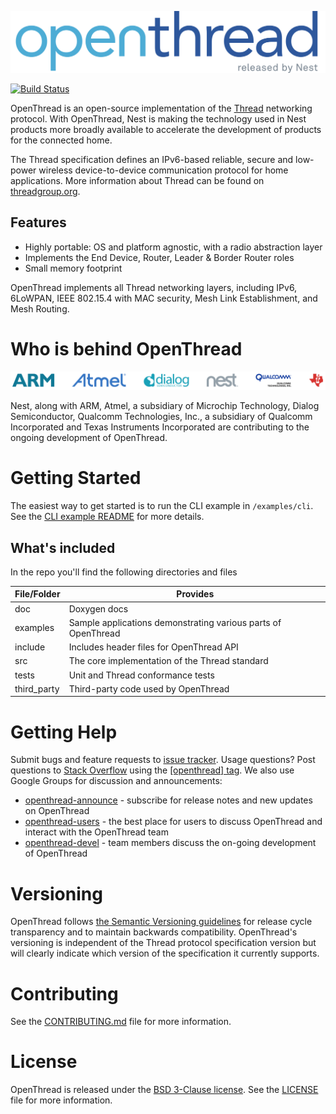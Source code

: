 <a href="https://github.com/openthread/openthread">![Logo](doc/images/openthread_logo.png)</a>

[![Build Status](https://travis-ci.com/openthread/openthread.svg?token=s77bfgh3PmZjpphKXGGK&branch=master)](https://travis-ci.com/openthread/openthread)

OpenThread is an open-source implementation of the [Thread](http://threadgroup.org/technology/ourtechnology) networking protocol. With OpenThread, Nest is making the technology used in Nest products more broadly available to accelerate the development of products for the connected home.

The Thread specification defines an IPv6-based reliable, secure and low-power wireless device-to-device communication protocol for home applications. More information about Thread can be found on [threadgroup.org](http://www.threadgroup.org/).

## Features
- Highly portable: OS and platform agnostic, with a radio abstraction layer
- Implements the End Device, Router, Leader & Border Router roles
- Small memory footprint

OpenThread implements all Thread networking layers, including IPv6, 6LoWPAN, IEEE 802.15.4 with MAC security, Mesh Link Establishment, and Mesh Routing.


# Who is behind OpenThread

![Logo](doc/images/openthread_contrib.png)

Nest, along with ARM, Atmel, a subsidiary of Microchip Technology, Dialog Semiconductor,  Qualcomm Technologies, Inc., a subsidiary of Qualcomm Incorporated and Texas Instruments Incorporated are contributing to the ongoing development of OpenThread.


# Getting Started

The easiest way to get started is to run the CLI example in `/examples/cli`. See the [CLI example README](examples/cli/README.md) for more details.


## What's included

In the repo you'll find the following directories and files

File/Folder	 | Provides
-------|--------
doc | Doxygen docs
examples | Sample applications demonstrating various parts of OpenThread
include | Includes header files for OpenThread API
src | The core implementation of the Thread standard
tests | Unit and Thread conformance tests
third_party | Third-party code used by OpenThread


# Getting Help

Submit bugs and feature requests to [issue tracker](https://github.com/openthread/openthread/issues). Usage questions? Post questions to [Stack Overflow](http://stackoverflow.com/) using the [[openthread] tag](http://stackoverflow.com/questions/tagged/openthread). We also use Google Groups for discussion and announcements:

* [openthread-announce](https://groups.google.com/forum/#!forum/openthread-announce) - subscribe for release notes and new updates on OpenThread
* [openthread-users](https://groups.google.com/forum/#!forum/openthread-users) - the best place for users to discuss OpenThread and interact with the OpenThread team
* [openthread-devel](https://groups.google.com/forum/#!forum/openthread-devel) - team members discuss the on-going development of OpenThread


# Versioning

OpenThread follows [the Semantic Versioning guidelines](http://semver.org/) for release cycle transparency and to maintain backwards compatibility. OpenThread's versioning is independent of the Thread protocol specification version but will clearly indicate which version of the specification it currently supports.


# Contributing

See the [CONTRIBUTING.md](CONTRIBUTING.md) file for more information.


# License

OpenThread is released under the [BSD 3-Clause license](LICENSE).
See the [LICENSE](LICENSE) file for more information.
